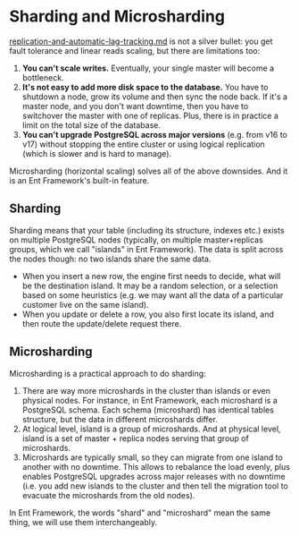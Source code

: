 # Sharding and Microsharding

[replication-and-automatic-lag-tracking.md](replication-and-automatic-lag-tracking.md "mention") is not a silver bullet: you get fault tolerance and linear reads scaling, but there are limitations too:

1. **You can't scale writes.** Eventually, your single master will become a bottleneck.
2. **It's not easy to add more disk space to the database.** You have to shutdown a node, grow its volume and then sync the node back. If it's a master node, and you don't want downtime, then you have to switchover the master with one of replicas. Plus, there is in practice a limit on the total size of the database.
3. **You can't upgrade PostgreSQL across major versions** (e.g. from v16 to v17) without stopping the entire cluster or using logical replication (which is slower and is hard to manage).

Microsharding (horizontal scaling) solves all of the above downsides. And it is an Ent Framework's built-in feature.

## Sharding

Sharding means that your table (including its structure, indexes etc.) exists on multiple PostgreSQL nodes (typically, on multiple master+replicas groups, which we call "islands" in Ent Framework). The data is split across the nodes though: no two islands share the same data.

* When you insert a new row, the engine first needs to decide, what will be the destination island. It may be a random selection, or a selection based on some heuristics (e.g. we may want all the data of a particular customer live on the same island).
* When you update or delete a row, you also first locate its island, and then route the update/delete request there.

## Microsharding

Microsharding is a practical approach to do sharding:

1. There are way more microshards in the cluster than islands or even physical nodes. For instance, in Ent Framework, each microshard is a PostgreSQL schema. Each schema (microshard) has identical tables structure, but the data in different microshards differ.
2. At logical level, island is a group of microshards. And at physical level, island is a set of master + replica nodes serving that group of microshards.
3. Microshards are typically small, so they can migrate from one island to another with no downtime. This allows to rebalance the load evenly, plus enables PostgreSQL upgrades across major releases with no downtime (i.e. you add new islands to the cluster and then tell the migration tool to evacuate the microshards from the old nodes).

In Ent Framework, the words "shard" and "microshard" mean the same thing, we will use them interchangeably.
